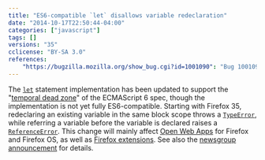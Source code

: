 ```yaml
---
title: "ES6-compatible `let` disallows variable redeclaration"
date: "2014-10-17T22:50:44-04:00"
categories: ["javascript"]
tags: []
versions: "35"
cclicense: "BY-SA 3.0"
references:
    "https://bugzilla.mozilla.org/show_bug.cgi?id=1001090": "Bug 1001090 – Implement ES6 \"temporal dead zone\" for let"
---
```

The [`let`](https://developer.mozilla.org/en-US/docs/Web/JavaScript/Reference/Statements/let) statement implementation has been updated to support the "[temporal dead zone](https://developer.mozilla.org/en-US/docs/Web/JavaScript/Reference/Statements/let#Temporal_dead_zone_and_errors_with_let)" of the ECMAScript 6 spec, though the implementation is not yet fully ES6-compatible. Starting with Firefox 35, redeclaring an existing variable in the same block scope throws a [`TypeError`](https://developer.mozilla.org/en-US/docs/Web/JavaScript/Reference/Global_Objects/TypeError), while referring a variable before the variable is declared raises a [`ReferenceError`](https://developer.mozilla.org/en-US/docs/JavaScript/Reference/Global_Objects/ReferenceError). This change will mainly affect [Open Web Apps](https://developer.mozilla.org/en-US/Apps) for Firefox and Firefox OS, as well as [Firefox extensions](https://developer.mozilla.org/en-US/Add-ons). See also the [newsgroup announcement](https://groups.google.com/forum/#!topic/mozilla.dev.platform/tezdW299Zds) for details.
